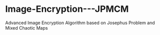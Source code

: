 # Image-Encryption---JPMCM
Advanced Image Encryption Algorithm based on Josephus Problem and Mixed Chaotic Maps
